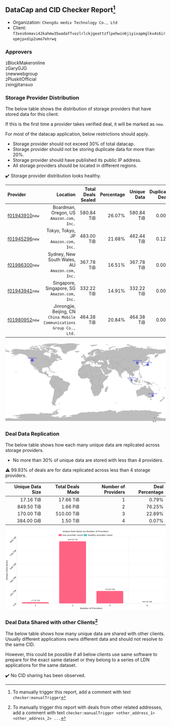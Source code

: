 ## DataCap and CID Checker Report[^1]
 - Organization: `Chengdu medix Technology Co., Ltd`
 - Client: `f3xes6nmavi42kahmw35wadaffvozlrlckjgeattzflpehwin6jiyixapmglku4s6iropmjpxdip2umo7ehrwq`
### Approvers
`1`BlockMakeronline<br/>`2`GaryGJG<br/>`1`newwebgroup<br/>`2`PluskitOfficial<br/>`2`xingjitansuo

### Storage Provider Distribution
The below table shows the distribution of storage providers that have stored data for this client.

If this is the first time a provider takes verified deal, it will be marked as `new`.

For most of the datacap application, below restrictions should apply.
 - Storage provider should not exceed 30% of total datacap.
 - Storage provider should not be storing duplicate data for more than 20%.
 - Storage provider should have published its public IP address.
 - All storage providers should be located in different regions.

✔️ Storage provider distribution looks healthy.

| Provider                                                    |                                                                  Location | Total Deals Sealed | Percentage | Unique Data | Duplicate Deals |
| :---------------------------------------------------------- | ------------------------------------------------------------------------: | -----------------: | ---------: | ----------: | --------------: |
| [f01943910](https://filfox.info/en/address/f01943910)`new`  |                               Boardman, Oregon, US<br/>`Amazon.com, Inc.` |         580.84 TiB |     26.07% |  580.84 TiB |           0.00% |
| [f01945296](https://filfox.info/en/address/f01945296)`new`  |                                   Tokyo, Tokyo, JP<br/>`Amazon.com, Inc.` |         483.00 TiB |     21.68% |  482.44 TiB |           0.12% |
| [f01986300](https://filfox.info/en/address/f01986300)`new`  |                        Sydney, New South Wales, AU<br/>`Amazon.com, Inc.` |         367.78 TiB |     16.51% |  367.78 TiB |           0.00% |
| [f01943941](https://filfox.info/en/address/f01943941)`new`  |                           Singapore, Singapore, SG<br/>`Amazon.com, Inc.` |         332.22 TiB |     14.91% |  332.22 TiB |           0.00% |
| [f01980952](https://filfox.info/en/address/f01980952)`new`  | Jinrongjie, Beijing, CN<br/>`China Mobile Communications Group Co., Ltd.` |         464.38 TiB |     20.84% |  464.38 TiB |           0.00% |

<img src="https://raw.githubusercontent.com/data-preservation-programs/filplus-checker-assets/main/filecoin-project/filecoin-plus-large-datasets/issues/881/1677724168336.png"/>

### Deal Data Replication
The below table shows how each many unique data are replicated across storage providers.

- No more than 30% of unique data are stored with less than 4 providers.

⚠️ 99.93% of deals are for data replicated across less than 4 storage providers.

| Unique Data Size | Total Deals Made | Number of Providers | Deal Percentage |
| ---------------: | ---------------: | ------------------: | --------------: |
|        17.16 TiB |        17.66 TiB |                   1 |           0.79% |
|       849.50 TiB |         1.66 PiB |                   2 |          76.25% |
|       170.00 TiB |       510.00 TiB |                   3 |          22.89% |
|       384.00 GiB |         1.50 TiB |                   4 |           0.07% |

<img src="https://raw.githubusercontent.com/data-preservation-programs/filplus-checker-assets/main/filecoin-project/filecoin-plus-large-datasets/issues/881/1677724169131.png"/>

### Deal Data Shared with other Clients[^3]
The below table shows how many unique data are shared with other clients.
Usually different applications owns different data and should not resolve to the same CID.

However, this could be possible if all below clients use same software to prepare for the exact same dataset or they belong to a series of LDN applications for the same dataset.

✔️ No CID sharing has been observed.

[^1]: To manually trigger this report, add a comment with text `checker:manualTrigger`

[^2]: Deals from those addresses are combined into this report as they are specified with `checker:manualTrigger`

[^3]: To manually trigger this report with deals from other related addresses, add a comment with text `checker:manualTrigger <other_address_1> <other_address_2> ...`
